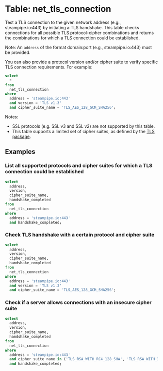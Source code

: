 # Table: net_tls_connection

Test a TLS connection to the given network address (e.g., steampipe.io:443) by initiating a TLS handshake. This table checks connections for all possible TLS protocol-cipher combinations and returns the combinations for which a TLS connection could be established.

Note: An `address` of the format domain:port (e.g., steampipe.io:443) must be provided.

You can also provide a protocol version and/or cipher suite to verify specific TLS connection requirements. For example:

```sql
select
  *
from
  net_tls_connection
where
  address = 'steampipe.io:443'
  and version = 'TLS v1.3'
  and cipher_suite_name = 'TLS_AES_128_GCM_SHA256';
```

Notes:
- SSL protocols (e.g. SSL v3 and SSL v2) are not supported by this table.
- This table supports a limited set of cipher suites, as defined by the [TLS package](https://pkg.go.dev/crypto/tls#pkg-constants).

## Examples

### List all supported protocols and cipher suites for which a TLS connection could be established

```sql
select
  address,
  version,
  cipher_suite_name,
  handshake_completed
from
  net_tls_connection
where
  address = 'steampipe.io:443'
  and handshake_completed;
```

### Check TLS handshake with a certain protocol and cipher suite

```sql
select
  address,
  version,
  cipher_suite_name,
  handshake_completed
from
  net_tls_connection
where
  address = 'steampipe.io:443'
  and version = 'TLS v1.3'
  and cipher_suite_name = 'TLS_AES_128_GCM_SHA256';
```

### Check if a server allows connections with an insecure cipher suite

```sql
select
  address,
  version,
  cipher_suite_name,
  handshake_completed
from
  net_tls_connection
where
  address = 'steampipe.io:443'
  and cipher_suite_name in ('TLS_RSA_WITH_RC4_128_SHA', 'TLS_RSA_WITH_3DES_EDE_CBC_SHA', 'TLS_RSA_WITH_AES_128_CBC_SHA256', 'TLS_ECDHE_ECDSA_WITH_RC4_128_SHA', 'TLS_ECDHE_RSA_WITH_RC4_128_SHA', 'TLS_ECDHE_RSA_WITH_3DES_EDE_CBC_SHA', 'TLS_ECDHE_ECDSA_WITH_AES_128_CBC_SHA256', 'TLS_ECDHE_RSA_WITH_AES_128_CBC_SHA256')
  and handshake_completed;
```
